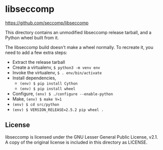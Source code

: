 # libseccomp

https://github.com/seccomp/libseccomp

This directory contains an unmodified libseccomp release tarball, and a Python
wheel built from it.

The libseccomp build doesn't make a wheel normally. To recreate it, you need to
add a few extra steps:

- Extract the release tarball
- Create a virtualenv, `$ python3 -m venv env`
- Invoke the virtualenv, `$ . env/bin/activate`
- Install dependencies,
    - `(env) $ pip install Cython`
    - `(env) $ pip install wheel`
- Configure, `(env) $ ./configure --enable-python`
- Make, `(env) $ make V=1`
- `(env) $ cd src/python`
- `(env) $ VERSION_RELEASE=2.5.2 pip wheel .`

## License

libseccomp is licensed under the GNU Lesser General Public License, v2.1. A copy
of the original license is included in this directory as LICENSE.
